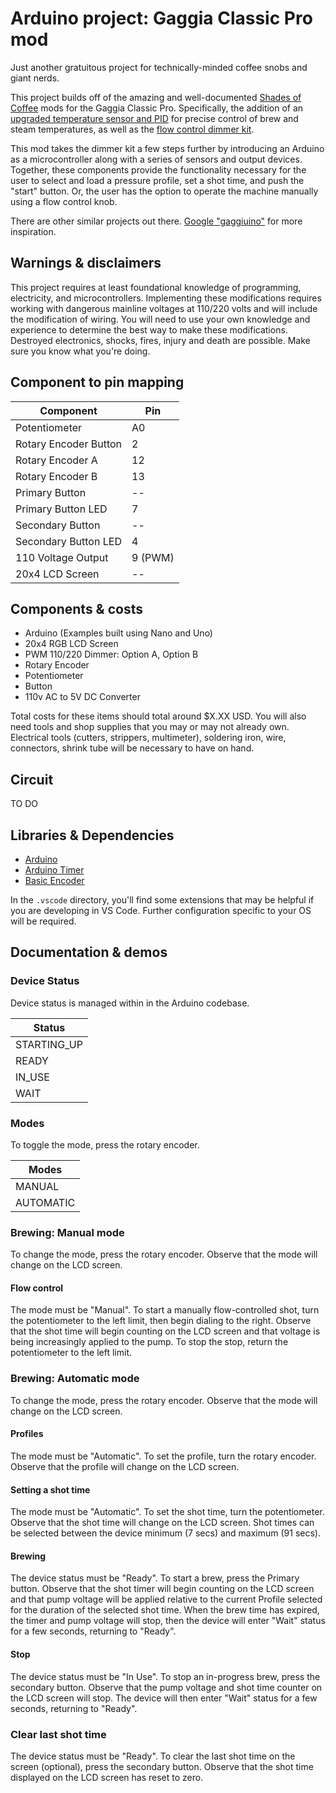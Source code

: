 # Arduino project: Gaggia Classic Pro mod

Just another gratuitous project for technically-minded coffee snobs and giant nerds.

This project builds off of the amazing and well-documented [Shades of Coffee](https://www.shadesofcoffee.co.uk/) mods for the Gaggia Classic Pro. Specifically, the addition of an [upgraded temperature sensor and PID](https://www.shadesofcoffee.co.uk/post-2018/gaggia-classic-pro2019-pid-kit---132din-single-display) for precise control of brew and steam temperatures, as well as the [flow control dimmer kit](https://www.shadesofcoffee.co.uk/post-2018/gaggia-classic---flow-control-dimmer-kit).

This mod takes the dimmer kit a few steps further by introducing an Arduino as a microcontroller along with a series of sensors and output devices. Together, these components provide the functionality necessary for the user to select and load a pressure profile, set a shot time, and push the "start" button. Or, the user has the option to operate the machine manually using a flow control knob.

There are other similar projects out there. [Google "gaggiuino"](https://www.google.com/search?rlz=1C5CHFA_enUS841US841&sxsrf=ALiCzsbGp50YCr51Wm168XTbH1bHXEwS2Q:1669829448061&q=gaggiuino&spell=1&sa=X&ved=2ahUKEwiw7di4t9b7AhU2FFkFHTD4DLwQBSgAegQIBRAB&biw=1902&bih=1373&dpr=1) for more inspiration.

## Warnings & disclaimers

This project requires at least foundational knowledge of programming, electricity, and microcontrollers. Implementing these modifications requires working with dangerous mainline voltages at 110/220 volts and will include the modification of wiring. You will need to use your own knowledge and experience to determine the best way to make these modifications. Destroyed electronics, shocks, fires, injury and death are possible. Make sure you know what you're doing.

## Component to pin mapping

| Component             | Pin     |
| --------------------- | ------- |
| Potentiometer         | A0      |
| Rotary Encoder Button | 2       |
| Rotary Encoder A      | 12      |
| Rotary Encoder B      | 13      |
| Primary Button        | --      |
| Primary Button LED    | 7       |
| Secondary Button      | --      |
| Secondary Button LED  | 4       |
| 110 Voltage Output    | 9 (PWM) |
| 20x4 LCD Screen       | --      |

## Components & costs

- Arduino (Examples built using Nano and Uno)
- 20x4 RGB LCD Screen
- PWM 110/220 Dimmer: Option A, Option B
- Rotary Encoder
- Potentiometer
- Button
- 110v AC to 5V DC Converter

Total costs for these items should total around $X.XX USD. You will also need tools and shop supplies that you may or may not already own. Electrical tools (cutters, strippers, multimeter), soldering iron, wire, connectors, shrink tube will be necessary to have on hand.

## Circuit

TO DO

## Libraries & Dependencies

- [Arduino](https://docs.arduino.cc/)
- [Arduino Timer](https://www.arduinolibraries.info/libraries/arduino-timer)
- [Basic Encoder](https://www.arduinolibraries.info/libraries/basic-encoder)

In the `.vscode` directory, you'll find some extensions that may be helpful if you are developing in VS Code. Further configuration specific to your OS will be required.

## Documentation & demos

### Device Status

Device status is managed within in the Arduino codebase.

| Status           			|
| --------------------- |
| STARTING_UP         	|
| READY         				|
| IN_USE         				|
| WAIT         					|

### Modes

To toggle the mode, press the rotary encoder. 

| Modes          				|
| --------------------- |
| MANUAL        				|
| AUTOMATIC         		|

### Brewing: Manual mode

To change the mode, press the rotary encoder. Observe that the mode will change on the LCD screen.

#### Flow control

The mode must be "Manual". To start a manually flow-controlled shot, turn the potentiometer to the left limit, then begin dialing to the right. Observe that the shot time will begin counting on the LCD screen and that voltage is being increasingly applied to the pump. To stop the stop, return the potentiometer to the left limit.

### Brewing: Automatic mode

To change the mode, press the rotary encoder. Observe that the mode will change on the LCD screen.

#### Profiles

The mode must be "Automatic". To set the profile, turn the rotary encoder. Observe that the profile will change on the LCD screen.

#### Setting a shot time

The mode must be "Automatic". To set the shot time, turn the potentiometer. Observe that the shot time will change on the LCD screen. Shot times can be selected between the device minimum (7 secs) and maximum (91 secs).

#### Brewing

The device status must be "Ready". To start a brew, press the Primary button.  Observe that the shot timer will begin counting on the LCD screen and that pump voltage will be applied relative to the current Profile selected for the duration of the selected shot time. When the brew time has expired, the timer and pump voltage will stop, then the device will enter "Wait" status for a few seconds, returning to "Ready".

#### Stop

The device status must be "In Use". To stop an in-progress brew, press the secondary button. Observe that the pump voltage and shot time counter on the LCD screen will stop. The device will then enter "Wait" status for a few seconds, returning to "Ready".


### Clear last shot time

The device status must be "Ready". To clear the last shot time on the screen (optional), press the secondary button. Observe that the shot time displayed on the LCD screen has reset to zero.

